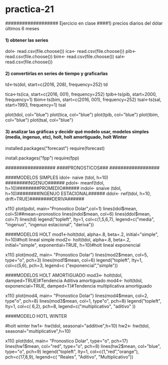 # practica-21
################### Ejercicio en clase 
####1) precios diarios del dólar últimos 6 meses 

#### 1) obtener las series
dol<- read.csv(file.choose())
ica<- read.csv(file.choose())
pib<- read.csv(file.choose())
bim<- read.csv(file.choose())
sal<- read.csv(file.choose())

#### 2) convertirlas en series de tiempo y graficarlas
td<-ts(dol, start=c(2016, 208), frequency=252)
td


tica<-ts(ica, start=c(2016, 001), frequency=252)
tpib<-ts(pib, start=2000, frequency=1)
tbim<-ts(bim, start=c(2016, 001), frequency=252)
tsal<-ts(sal, start=1993, frequency=1)
tsal
  
plot(tdol, col="blue")
plot(tica, col="blue")
plot(tpib, col="blue")
plot(tbim, col="blue")
plot(tsal, col="blue")


#### 3) analizar las gráficas y decidir qué modelo usar, modelos simples (media, ingenuo, etc), holt, holt amortiguado, holt Winter

installed.packages("forecast")
require(forecast)

install.packages("fpp")
require(fpp)

##################
####PRONOSTICOS###
##################

####MODELOS SIMPLES
idol<- naive (tdol, h=10) ########INGENUO######
pdol<- meanf(tdol, h=10)########PROMEDIO######
indol<- snaive (tdol, h=10)########INGENUO ESTACIONAL######
ddol<- rwf(tdol, h=10, drift=TRUE)########DERIVA######

x11()
plot(pdol, main="Pronostico Dolar",col=1)
lines(idol$mean, col=5)##mean=pronostico
lines(indol$mean, col=6)
lines(ddol$mean, col=7)
lines(td)
legend("topleft", lty=1, col=c(1,5,6,7),
       legend=c("media", "ingenuo", "ingenuo estacional", "deriva"))


####MODELOS HOLT
mod1<-holt(tdol, alpha=.8, beta=.2, initial="simple", h=10)#holt lineal simple
mod2<- holt(tdol, alpha=.8, beta=.2, initial="simple", exponential=TRUE, h=10)#holt lineal exponencial

x11()
plot(mod2, main= "Pronostico Dolar")
lines(mod2$mean, col=5, type="o", pch=3)
lines(mod1$mean, col=6)
legend("topleft", lty=1, col=c(5,6), pch=3,
       legend=c ("exponencial","simple"))

####MODELOS HOLT AMORTIGUADO
mod3<- holt(tdol, damped=TRUE)#Tendencia Aditiva amortiguado
mod4<- holt(tdol, exponencial=TRUE, damped=T)#Tendencia multiplicativa amortiguado

x11()
plot(mod4, main= "Pronostico Dolar")
lines(mod4$mean, col=2, type"o", pch=8)
lines(mod3$mean, col=1, type"o", pch=8)
legend("topleft", lty=1, col=c( 6,2), pch=8,
       legend=c("multiplicativo", "aditivo" ))

####MODELO HOTL WINTER

#holt winter
hw1<- hw(tdol, seasonal="additive",h=10)
hw2<- hw(tdol, seasonal="multiplicative",h=10)

x11()
plot(tdol, main= "Pronostico Dolar",  type="o", pch=17)
lines(hw1$mean, col="red", type="o", pch=8)
lines(hw2$mean, col="blue", type="o", pch=9)
legend("topleft", lty=1, col=c(1,"red","orange"), pch=c(17,8,9),
       legend=c( "Reales", "Aditivo", "Multiplicativo")) 
